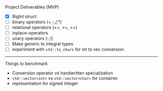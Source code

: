 Project Deliverables (MVP)

- [x] BigInt struct
- [ ] binary operators (+,-,/,\*)
- [ ] relational operators (==, >=, <=)
- [ ] inplace-operators
- [ ] unary operators (-,!)
- [ ] Make generic to integral types
- [ ] experiment with `std::to_chars` for str to vec<int> conversion

---

Things to benchmark

- Conversion operator vs handwritten specialization
- `std::vector<int>` vs `std::vector<char>` for container
- representation for signed integer

